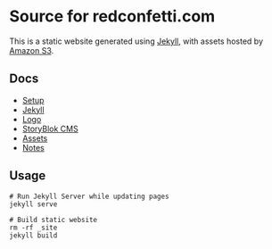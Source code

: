 # Source for redconfetti.com

This is a static website generated using [Jekyll](https://jekyllrb.com/),
with assets hosted by [Amazon S3](https://aws.amazon.com/s3/).

## Docs

* [Setup](/docs/setup.md)
* [Jekyll](/docs/jekyll.md)
* [Logo](/docs/logo.md)
* [StoryBlok CMS](/docs/storyblok.md)
* [Assets](/docs/assets.md)
* [Notes](/docs/notes.md)

## Usage

```shell
# Run Jekyll Server while updating pages
jekyll serve

# Build static website
rm -rf _site
jekyll build
```
